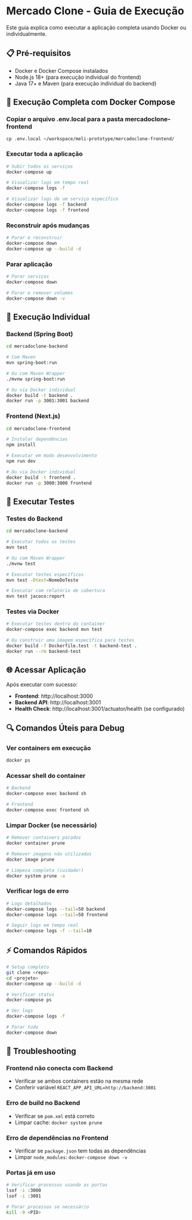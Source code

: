 # Mercado Clone - Guia de Execução

Este guia explica como executar a aplicação completa usando Docker ou individualmente.

## 📋 Pré-requisitos

- Docker e Docker Compose instalados
- Node.js 18+ (para execução individual do frontend)
- Java 17+ e Maven (para execução individual do backend)

## 🚀 Execução Completa com Docker Compose

### Copiar o arquivo .env.local para a pasta mercadoclone-frontend
```shell
cp .env.local ~/workspace/meli-prototype/mercadoclone-frontend/
```

### Executar toda a aplicação
```bash
# Subir todos os serviços
docker-compose up

# Visualizar logs em tempo real
docker-compose logs -f

# Visualizar logs de um serviço específico
docker-compose logs -f backend
docker-compose logs -f frontend
```

### Reconstruir após mudanças
```bash
# Parar e reconstruir
docker-compose down
docker-compose up --build -d
```

### Parar aplicação
```bash
# Parar serviços
docker-compose down

# Parar e remover volumes
docker-compose down -v
```

## 🔧 Execução Individual

### Backend (Spring Boot)
```bash
cd mercadoclone-backend

# Com Maven
mvn spring-boot:run

# Ou com Maven Wrapper
./mvnw spring-boot:run

# Ou via Docker individual
docker build -t backend .
docker run -p 3001:3001 backend
```

### Frontend (Next.js)
```bash
cd mercadoclone-frontend

# Instalar dependências
npm install

# Executar em modo desenvolvimento
npm run dev

# Ou via Docker individual
docker build -t frontend .
docker run -p 3000:3000 frontend
```

## 🧪 Executar Testes

### Testes do Backend
```bash
cd mercadoclone-backend

# Executar todos os testes
mvn test

# Ou com Maven Wrapper
./mvnw test

# Executar testes específicos
mvn test -Dtest=NomeDoTeste

# Executar com relatório de cobertura
mvn test jacoco:report
```

### Testes via Docker
```bash
# Executar testes dentro do container
docker-compose exec backend mvn test

# Ou construir uma imagem específica para testes
docker build -f Dockerfile.test -t backend-test .
docker run --rm backend-test
```

## 🌐 Acessar Aplicação

Após executar com sucesso:

- **Frontend**: http://localhost:3000
- **Backend API**: http://localhost:3001
- **Health Check**: http://localhost:3001/actuator/health (se configurado)

## 🔍 Comandos Úteis para Debug

### Ver containers em execução
```bash
docker ps
```

### Acessar shell do container
```bash
# Backend
docker-compose exec backend sh

# Frontend  
docker-compose exec frontend sh
```

### Limpar Docker (se necessário)
```bash
# Remover containers parados
docker container prune

# Remover imagens não utilizadas
docker image prune

# Limpeza completa (cuidado!)
docker system prune -a
```

### Verificar logs de erro
```bash
# Logs detalhados
docker-compose logs --tail=50 backend
docker-compose logs --tail=50 frontend

# Seguir logs em tempo real
docker-compose logs -f --tail=10
```

## ⚡ Comandos Rápidos

```bash
# Setup completo
git clone <repo>
cd <projeto>
docker-compose up --build -d

# Verificar status
docker-compose ps

# Ver logs
docker-compose logs -f

# Parar tudo
docker-compose down
```

## 🐛 Troubleshooting

### Frontend não conecta com Backend
- Verificar se ambos containers estão na mesma rede
- Conferir variável `REACT_APP_API_URL=http://backend:3001`

### Erro de build no Backend
- Verificar se `pom.xml` está correto
- Limpar cache: `docker system prune`

### Erro de dependências no Frontend
- Verificar se `package.json` tem todas as dependências
- Limpar `node_modules`: `docker-compose down -v`

### Portas já em uso
```bash
# Verificar processos usando as portas
lsof -i :3000
lsof -i :3001

# Parar processos se necessário
kill -9 <PID>
```